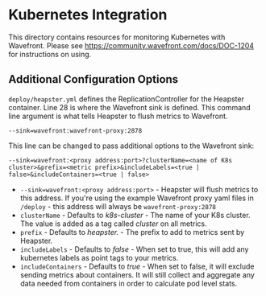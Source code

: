 # Kubernetes Integration

This directory contains resources for monitoring Kubernetes with Wavefront. Please see https://community.wavefront.com/docs/DOC-1204 for instructions on using.

## Additional Configuration Options

`deploy/heapster.yml` defines the ReplicationController for the Heapster container. Line 28 is where the Wavefront sink is defined. This command line argument is what tells Heapster to flush metrics to Wavefront.

```
--sink=wavefront:wavefront-proxy:2878
```

This line can be changed to pass additional options to the Wavefront sink:

```
--sink=wavefront:<proxy address:port>?clusterName=<name of K8s cluster>&prefix=<metric prefix>&includeLabels=<true | false>&includeContainers=<true | false>
```

- `--sink=wavefront:<proxy address:port>` - Heapster will flush metrics to this address. If you're using the example Wavefront proxy yaml files in `/deploy` - this address will always be `wavefront-proxy:2878`
- `clusterName` - Defaults to _k8s-cluster_ - The name of your K8s cluster. The value is added as a tag called _cluster_ on all metrics.
- `prefix` - Defaults to _heapster._ - The prefix to add to metrics sent by Heapster.
- `includeLabels` - Defaults to _false_ - When set to true, this will add any kubernetes labels as point tags to your metrics.
- `includeContainers` - Defaults to _true_ - When set to false, it will exclude sending metrics about containers. It will still collect and aggregate any data needed from containers in order to calculate pod level stats.
